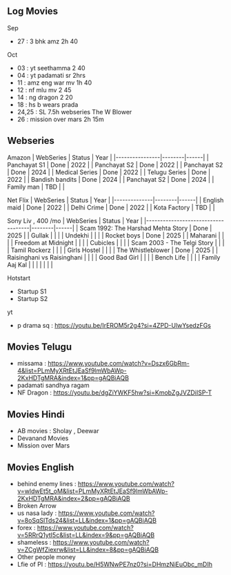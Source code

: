 ## Log Movies
Sep 
* 27 : 3 bhk amz 2h 40

Oct
* 03 : yt seethamma 2 40
* 04 : yt padamati sr 2hrs 
* 11 : amz eng war mv  1h 40
* 12 : nf mlu mv 2 45
* 14 : ng dragon 2 20 
* 18 : hs b wears prada 
* 24,25 : SL 7.5h webseries The W Blower
* 26 : mission over mars 2h 15m

## Webseries
Amazon
| WebSeries      | Status | Year |
|----------------|--------|------|
| Panchayat S1   | Done   | 2022 |
| Panchayat S2   | Done   | 2022 |
| Panchayat S2   | Done   | 2024 |
| Medical Series | Done   | 2022 |
| Telugu Series  | Done   | 2022 |
| Bandish bandits  | Done   | 2024 |
| Panchayat S2   | Done   | 2024 |
| Family man     | TBD    |      |


Net Flix
| WebSeries    | Status | Year |
|--------------|--------|------|
| English maid | Done   | 2022 |
| Delhi Crime  | Done   | 2022 |
| Kota Factory | TBD    |      |


Sony Liv , 400 /mo
| WebSeries                          | Status | Year |
|------------------------------------|--------|------|
| Scam 1992: The Harshad Mehta Story | Done   | 2025 |
| Gullak                             |        |      |
| Undekhi                            |        |      |
| Rocket boys                        | Done   | 2025 |
| Maharani                           |        |      |
| Freedom at Midnight                |        |      |
| Cubicles                           |        |      |
| Scam 2003 - The Telgi Story        |        |      |
| Tamil Rockerz                      |        |      |
| Girls Hostel                       |        |      |
| The Whistleblower                  | Done   | 2025 |
| Raisinghani vs Raisinghani         |        |      |
| Good Bad Girl                      |        |      |
| Bench Life                         |        |      |
| Family Aaj Kal                     |        |      |
|                                    |        |      |

Hotstart
* Startup S1
* Startup S2

yt 
* p drama sq : https://youtu.be/IrEROM5r2g4?si=4ZPD-UlwYsedzFGs


## Movies Telugu
* missama : https://www.youtube.com/watch?v=Dszx6GbRm-4&list=PLmMyXRtEtJEaSf9lmWbAWp-2KxHDTgMRA&index=1&pp=gAQBiAQB
* padamati sandhya ragam 
* NF Dragon : https://youtu.be/dgZiYWKF5hw?si=KmobZgJVZDiISP-T

## Movies Hindi
* AB movies : Sholay , Deewar 
* Devanand Movies
* Mission over Mars

## Movies English
* behind enemy lines : https://www.youtube.com/watch?v=wldwEt5t_oM&list=PLmMyXRtEtJEaSf9lmWbAWp-2KxHDTgMRA&index=2&pp=gAQBiAQB
* Broken Arrow
* us nasa lady : https://www.youtube.com/watch?v=8oSqSlTds24&list=LL&index=1&pp=gAQBiAQB
* forex : https://www.youtube.com/watch?v=5RRrQ1ytI5c&list=LL&index=9&pp=gAQBiAQB
* shameless : https://www.youtube.com/watch?v=ZCgWfZiexrw&list=LL&index=8&pp=gAQBiAQB
* Other people money
* Lfie of PI : https://youtu.be/H5WNwPE7nz0?si=DHmzNiEuObc_mDIh
